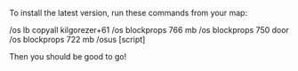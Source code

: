 To install the latest version, run these commands from your map:

/os lb copyall kilgorezer+61
/os blockprops 766 mb
/os blockprops 750 door
/os blockprops 722 mb
/osus [script]

Then you should be good to go!
